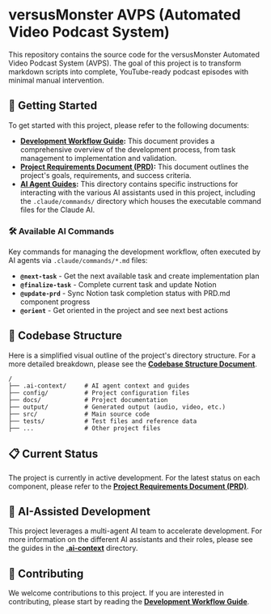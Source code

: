 # versusMonster AVPS (Automated Video Podcast System)

This repository contains the source code for the versusMonster Automated Video Podcast System (AVPS). The goal of this project is to transform markdown scripts into complete, YouTube-ready podcast episodes with minimal manual intervention.

## 🚀 Getting Started

To get started with this project, please refer to the following documents:

*   **[Development Workflow Guide](.ai-context/WORKFLOW_GUIDE.md):** This document provides a comprehensive overview of the development process, from task management to implementation and validation.
*   **[Project Requirements Document (PRD)](docs/specifications/PRD.md):** This document outlines the project's goals, requirements, and success criteria.
*   **[AI Agent Guides](.ai-context/):** This directory contains specific instructions for interacting with the various AI assistants used in this project, including the `.claude/commands/` directory which houses the executable command files for the Claude AI.

### 🛠️ Available AI Commands

Key commands for managing the development workflow, often executed by AI agents via `.claude/commands/*.md` files:

*   **`@next-task`** - Get the next available task and create implementation plan
*   **`@finalize-task`** - Complete current task and update Notion
*   **`@update-prd`** - Sync Notion task completion status with PRD.md component progress
*   **`@orient`** - Get oriented in the project and see next best actions

## 📂 Codebase Structure

Here is a simplified visual outline of the project's directory structure. For a more detailed breakdown, please see the **[Codebase Structure Document](docs/specifications/codebase_structure.md)**.

```
/
├── .ai-context/     # AI agent context and guides
├── config/          # Project configuration files
├── docs/            # Project documentation
├── output/          # Generated output (audio, video, etc.)
├── src/             # Main source code
├── tests/           # Test files and reference data
├── ...              # Other project files
```

## 📋 Current Status

The project is currently in active development. For the latest status on each component, please refer to the **[Project Requirements Document (PRD)](docs/specifications/PRD.md)**.

## 🤖 AI-Assisted Development

This project leverages a multi-agent AI team to accelerate development. For more information on the different AI assistants and their roles, please see the guides in the **[.ai-context](.ai-context/)** directory.

## 🤝 Contributing

We welcome contributions to this project. If you are interested in contributing, please start by reading the **[Development Workflow Guide](.ai-context/WORKFLOW_GUIDE.md)**.